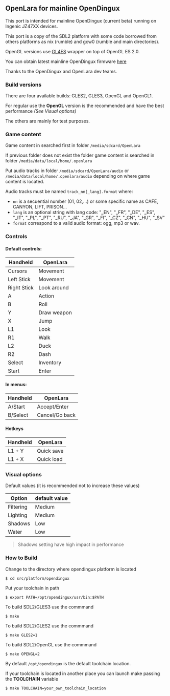 ## OpenLara for mainline OpenDingux

This port is intended for mainline OpenDingux (current beta) running on Ingenic JZ47XX devices.

This port is a copy of the SDL2 platform with some code borrowed from others platforms as nix (rumble) and gcw0 (rumble and main directories).

OpenGL versions use [GL4ES](https://github.com/ptitSeb/gl4es) wrapper on top of OpenGL ES 2.0.

You can obtain latest mainline OpenDingux firmware [here](http://od.abstraction.se/opendingux/latest/)

Thanks to the OpenDingux and OpenLara dev teams.

### Build versions

There are four available builds: GLES2, GLES3, OpenGL and OpenGL1.

For regular use the **OpenGL** version is the recommended and have the best performance _(See Visual options)_

The others are mainly for test purposes.

### Game content

Game content in searched first in folder `/media/sdcard/OpenLara`

If previous folder does not exist the folder game content is searched in folder `/media/data/local/home/.openlara`

Put audio tracks in folder `/media/sdcard/OpenLara/audio` or `/media/data/local/home/.openlara/audio` depending on where game content is located.

Audio tracks must be named `track_nn[_lang].format` where:
  - `nn` is a secuential number (01, 02,...) or some specific name as CAFE, CANYON, LIFT, PRISON...
  - `lang` is an optional string with lang code: "_EN", "_FR", "_DE", "_ES", "_IT", "_PL", "_PT", "_RU", "_JA", "_GR", "_FI", "_CZ", "_CN", "_HU", "_SV"
  - `format` correspond to a valid audio format: ogg, mp3 or wav.


### Controls

#### Default controls:

Handheld|OpenLara
--|--
Cursors         |Movement
Left Stick      |Movement
Right Stick     |Look around
A               |Action
B               |Roll
Y               |Draw weapon
X               |Jump
L1              |Look
R1              |Walk
L2              |Duck
R2              |Dash
Select          |Inventory
Start           |Enter

#### In menus:

Handheld|OpenLara
--|--
A/Start         |Accept/Enter
B/Select        |Cancel/Go back

#### Hotkeys

Handheld|OpenLara
--|--
 L1 + Y         |Quick save
L1 + X          |Quick load


### Visual options

Default values (it is recommended not to increase these values)

Option|default value
--|--
Filtering |Medium
Lighting  |Medium
Shadows   |Low
Water     |Low

>Shadows setting have high impact in performance

### How to Build

Change to the directory where opendingux platform is located

    $ cd src/platform/opendingux

Put your toolchain in path

    $ export PATH=/opt/opendingux/usr/bin:$PATH

To build SDL2/GLES3 use the commmand

    $ make

To build SDL2/GLES2 use the commmand

    $ make GLES2=1

To build SDL2/OpenGL use the commmand

    $ make OPENGL=2

By default `/opt/opendingux` is the default toolchain location. 

If your toolchain is located in another place you can launch make passing the **TOOLCHAIN** variable

    $ make TOOLCHAIN=your_own_toolchain_location
